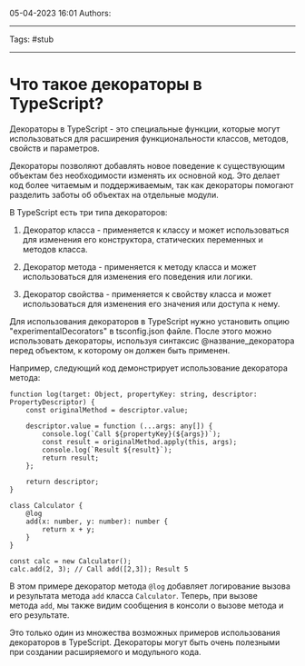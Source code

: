 05-04-2023
16:01
Authors: 
***
Tags: #stub 
***
# Что такое декораторы в TypeScript?

Декораторы в TypeScript - это специальные функции, которые могут использоваться для расширения функциональности классов, методов, свойств и параметров.

Декораторы позволяют добавлять новое поведение к существующим объектам без необходимости изменять их основной код. Это делает код более читаемым и поддерживаемым, так как декораторы помогают разделить заботы об объектах на отдельные модули.

В TypeScript есть три типа декораторов:

1.  Декоратор класса - применяется к классу и может использоваться для изменения его конструктора, статических переменных и методов класса.
    
2.  Декоратор метода - применяется к методу класса и может использоваться для изменения его поведения или логики.
    
3.  Декоратор свойства - применяется к свойству класса и может использоваться для изменения его значения или доступа к нему.
    

Для использования декораторов в TypeScript нужно установить опцию "experimentalDecorators" в tsconfig.json файле. После этого можно использовать декораторы, используя синтаксис @название_декоратора перед объектом, к которому он должен быть применен.

Например, следующий код демонстрирует использование декоратора метода:

```
function log(target: Object, propertyKey: string, descriptor: PropertyDescriptor) {
    const originalMethod = descriptor.value;

    descriptor.value = function (...args: any[]) {
        console.log(`Call ${propertyKey}(${args})`);
        const result = originalMethod.apply(this, args);
        console.log(`Result ${result}`);
        return result;
    };

    return descriptor;
}

class Calculator {
    @log
    add(x: number, y: number): number {
        return x + y;
    }
}

const calc = new Calculator();
calc.add(2, 3); // Call add([2,3]); Result 5
```

В этом примере декоратор метода `@log` добавляет логирование вызова и результата метода `add` класса `Calculator`. Теперь, при вызове метода `add`, мы также видим сообщения в консоли о вызове метода и его результате.

Это только один из множества возможных примеров использования декораторов в TypeScript. Декораторы могут быть очень полезными при создании расширяемого и модульного кода.


